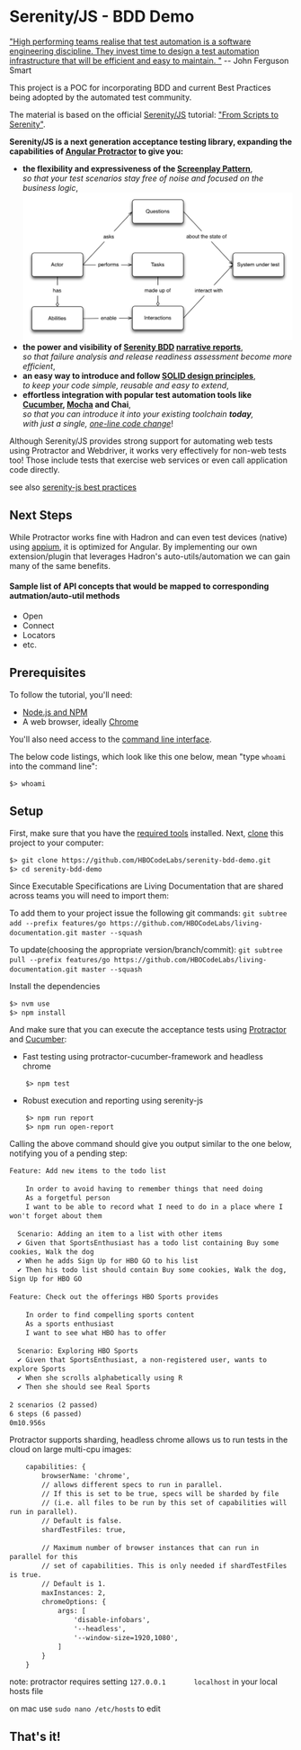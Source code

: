 # Serenity/JS - BDD Demo

["High performing teams realise that test automation is a software engineering discipline. They invest time to design a test automation infrastructure that will be efficient and easy to maintain. "](https://johnfergusonsmart.com/wp-content/uploads/2017/07/bdd-at-the-heart-of-devops.pdf)
-- John Ferguson Smart


This project is a POC for incorporating BDD and current Best Practices being adopted by the automated test community.


The material is based on the official [Serenity/JS](https://github.com/jan-molak/serenity-js) tutorial: 
["From Scripts to Serenity"](http://serenity-js.org/from-scripts-to-serenity/readme.html).


**Serenity/JS is a next generation acceptance testing library, expanding the capabilities of 
[Angular Protractor](https://github.com/angular/protractor) to give you:**
* **the flexibility and expressiveness of the [Screenplay Pattern](http://serenity-js.org/design/screenplay-pattern.html)**,  
  _so that your test scenarios stay free of noise and focused on the business logic_,
  ![Screenplay Pattern Model](./documentation/screenplay_pattern_model.png)
* **the power and visibility of [Serenity BDD](http://serenity-bdd.info/#/documentation)
[narrative reports](http://serenity-bdd.info/docs/serenity/#_detailed_description_of_aggregation_reports)**,  
  _so that failure analysis and release readiness assessment become more efficient_,
* **an easy way to introduce and follow [SOLID design principles](https://en.wikipedia.org/wiki/SOLID_&#40;object-oriented_design&#41;)**,  
  _to keep your code simple, reusable and easy to extend_,
* **effortless integration with popular test automation tools like [Cucumber](http://serenity-js.org/cucumber/readme.html), [Mocha](http://serenity-js.org/mocha/readme.html) and Chai**,  
  _so that you can introduce it into your existing toolchain **today**,  
  with just a single, [one-line code change](http://serenity-js.org/overview/retrofitting.html)_!

Although Serenity/JS provides strong support for automating web tests using Protractor and Webdriver,
it works very effectively for non-web tests too! Those include tests that exercise web services or even call application code directly.

see also [serenity-js best practices](https://github.com/jan-molak/serenity-js/issues/5)


## Next Steps
While Protractor works fine with Hadron and can even test devices (native) using [appium](http://appium.io/), it is optimized for Angular.
By implementing our own extension/plugin that leverages Hadron's auto-utils/automation we can gain many of the same benefits.

#### Sample list of API concepts that would be mapped to corresponding autmation/auto-util methods
* Open 
* Connect
* Locators
* etc.

## Prerequisites

To follow the tutorial, you'll need:

* [Node.js and NPM](https://nodejs.org/en/)
* A web browser, ideally [Chrome](https://www.google.co.uk/chrome/browser/desktop/)

You'll also need access to the [command line interface](https://en.wikipedia.org/wiki/Command-line_interface).

The below code listings, which look like this one below, mean "type `whoami` into the command line":

```
$> whoami
```

## Setup

First, make sure that you have the [required tools](http://serenity-js.org/overview/prerequisites.html) installed.
Next, [clone](https://help.github.com/articles/cloning-a-repository/) this project to your computer:

```
$> git clone https://github.com/HBOCodeLabs/serenity-bdd-demo.git
$> cd serenity-bdd-demo
```

Since Executable Specifications are Living Documentation that are shared across teams you will need to import them: 

To add them to your project issue the following git commands:
`git subtree add --prefix features/go https://github.com/HBOCodeLabs/living-documentation.git master --squash`

To update(choosing the appropriate version/branch/commit):
`git subtree pull --prefix features/go https://github.com/HBOCodeLabs/living-documentation.git master --squash`


Install the dependencies

```
$> nvm use
$> npm install
```

And make sure that you can execute the acceptance tests using
[Protractor](https://github.com/angular/protractor) and
[Cucumber](https://github.com/cucumber/cucumber-js):

- Fast testing using protractor-cucumber-framework and headless chrome
```
    $> npm test
```

- Robust execution and reporting using serenity-js
```
    $> npm run report
    $> npm run open-report
```

Calling the above command should give you output similar to the one below, notifying you of a pending step:

```
Feature: Add new items to the todo list

    In order to avoid having to remember things that need doing
    As a forgetful person
    I want to be able to record what I need to do in a place where I won't forget about them

  Scenario: Adding an item to a list with other items
  ✔ Given that SportsEnthusiast has a todo list containing Buy some cookies, Walk the dog
  ✔ When he adds Sign Up for HBO GO to his list
  ✔ Then his todo list should contain Buy some cookies, Walk the dog, Sign Up for HBO GO

Feature: Check out the offerings HBO Sports provides

    In order to find compelling sports content
    As a sports enthusiast
    I want to see what HBO has to offer

  Scenario: Exploring HBO Sports
  ✔ Given that SportsEnthusiast, a non-registered user, wants to explore Sports
  ✔ When she scrolls alphabetically using R
  ✔ Then she should see Real Sports

2 scenarios (2 passed)
6 steps (6 passed)
0m10.956s
```

Protractor supports sharding, headless chrome allows us to run tests in the cloud on large multi-cpu images:
```
    capabilities: {
        browserName: 'chrome',
        // allows different specs to run in parallel.
        // If this is set to be true, specs will be sharded by file
        // (i.e. all files to be run by this set of capabilities will run in parallel).
        // Default is false.
        shardTestFiles: true,

        // Maximum number of browser instances that can run in parallel for this
        // set of capabilities. This is only needed if shardTestFiles is true.
        // Default is 1.
        maxInstances: 2,
        chromeOptions: {
            args: [
                'disable-infobars',
                '--headless',
                '--window-size=1920,1080',
            ]
        }
    }
```


note: protractor requires setting `127.0.0.1       localhost` in your local hosts file

on mac use `sudo nano /etc/hosts` to edit

## That's it!

